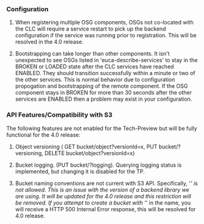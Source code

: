 ### Configuration
1. When registering multiple OSG components, OSGs not co-located with the CLC will require a service restart to pick up the backend configuration if the service was running prior to registration. This will be resolved in the 4.0 release.

2. Bootstrapping can take longer than other components. It isn't unexpected to see OSGs listed in 'euca-describe-services' to stay in the BROKEN or LOADED state after the CLC services have reached ENABLED. They should transition successfully within a minute or two of the other services. This is normal behavior due to configuration propogation and bootstrapping of the remote component. If the OSG component stays in BROKEN for more than 30 seconds after the other services are ENABLED then a problem may exist in your configuration.

### API Features/Compatibility with S3

The following features are not enabled for the Tech-Preview but will be fully functional for the 4.0 release:

1. Object versioning ( GET bucket/object?versionId=x, PUT bucket/?versioning, DELETE bucket/object?versionId=x)

2. Bucket logging. (PUT bucket/?logging). Querying logging status is implemented, but changing it is disabled for the TP.

3. Bucket naming conventions are not current with S3 API. Specifically, '_' is not allowed. This is an issue with the version of a backend library we are using. It will be updated for the 4.0 release and this restriction will be removed. If you attempt to create a bucket with '_' in the name, you will receive a HTTP 500 Internal Error response, this will be resolved for 4.0 release.


